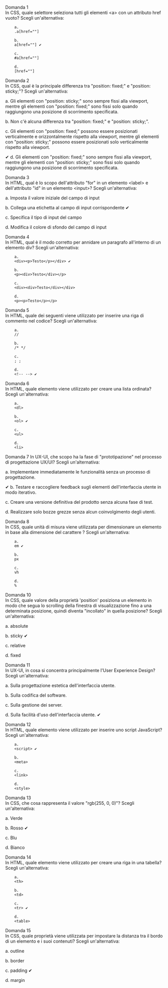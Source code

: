 Domanda 1  
In CSS, quale selettore seleziona tutti gli elementi \<a> con un attributo href vuoto?
Scegli un'alternativa:

        a.
        .a[href=""]

        b.
        a[href=""] ✔

        c.
        #a[href=""]

        d.
        [href=""]

Domanda 2  
In CSS, qual è la principale differenza tra "position: fixed;" e "position: sticky;"?
Scegli un'alternativa:

a.
Gli elementi con "position: sticky;" sono sempre fissi alla viewport, mentre gli elementi con "position: fixed;" sono fissi solo quando raggiungono una posizione di scorrimento specificata.

b.
Non c'è alcuna differenza tra "position: fixed;" e "position: sticky;".

c.
Gli elementi con "position: fixed;" possono essere posizionati verticalmente e orizzontalmente rispetto alla viewport, mentre gli elementi con "position: sticky;" possono essere posizionati solo verticalmente rispetto alla viewport.

✔ d.
Gli elementi con "position: fixed;" sono sempre fissi alla viewport, mentre gli elementi con "position: sticky;" sono fissi solo quando raggiungono una posizione di scorrimento specificata.

Domanda 3  
In HTML, qual è lo scopo dell'attributo "for" in un elemento \<label> e dell'attributo "id" in un elemento \<input>?
Scegli un'alternativa:

a.
Imposta il valore iniziale del campo di input

b.
Collega una etichetta al campo di input corrispondente ✔

c.
Specifica il tipo di input del campo

d.
Modifica il colore di sfondo del campo di input

Domanda 4  
In HTML, qual è il modo corretto per annidare un paragrafo all'interno di un elemento div?
Scegli un'alternativa:

        a.
        <div><p>Testo</p></div> ✔

        b.
        <p><div>Testo</div></p>

        c.
        <div><div>Testo</div></div>

        d.
        <p><p>Testo</p></p>

Domanda 5  
In HTML, quale dei seguenti viene utilizzato per inserire una riga di commento nel codice?
Scegli un'alternativa:

        a.
        //

        b.
        /* */

        c.
        ; ;

        d.
        <!-- --> ✔

Domanda 6  
In HTML, quale elemento viene utilizzato per creare una lista ordinata?
Scegli un'alternativa:

        a.
        <dl>

        b.
        <ol> ✔

        c.
        <ul>

        d.
        <li>
Domanda 7
In UX-UI, che scopo ha la fase di "prototipazione" nel processo di progettazione UX/UI?
Scegli un'alternativa:

a.
Implementare immediatamente le funzionalità senza un processo di progettazione.

✔ b.
Testare e raccogliere feedback sugli elementi dell'interfaccia utente in modo iterativo.

c.
Creare una versione definitiva del prodotto senza alcuna fase di test.

d.
Realizzare solo bozze grezze senza alcun coinvolgimento degli utenti.

Domanda 8  
In CSS, quale unità di misura viene utilizzata per dimensionare un elemento in base alla dimensione del carattere ?
Scegli un'alternativa:

        a.
        em ✔

        b.
        px

        c.
        vh

        d.
        %

Domanda 10  
In CSS, quale valore della proprietà 'position' posiziona un elemento in modo che segua lo scrolling della finestra di visualizzazione fino a una determinata posizione, quindi diventa "incollato" in quella posizione?
Scegli un'alternativa:

a.
absolute

b.
sticky ✔

c.
relative

d.
fixed

Domanda 11  
In UX-UI, in cosa si concentra principalmente l'User Experience Design?
Scegli un'alternativa:

a.
Sulla progettazione estetica dell'interfaccia utente.

b.
Sulla codifica del software.

c.
Sulla gestione dei server.

d.
Sulla facilità d'uso dell'interfaccia utente. ✔

Domanda 12  
In HTML, quale elemento viene utilizzato per inserire uno script JavaScript?
Scegli un'alternativa:

        a.
        <script> ✔

        b.
        <meta>

        c.
        <link>

        d.
        <style>

Domanda 13  
In CSS, che cosa rappresenta il valore "rgb(255, 0, 0)"?
Scegli un'alternativa:

a.
Verde

b.
Rosso ✔

c.
Blu

d.
Bianco

Domanda 14  
In HTML, quale elemento viene utilizzato per creare una riga in una tabella?
Scegli un'alternativa:

        a.
        <th>

        b.
        <td>

        c.
        <tr> ✔

        d.
        <table>

Domanda 15  
In CSS, quale proprietà viene utilizzata per impostare la distanza tra il bordo di un elemento e i suoi contenuti?
Scegli un'alternativa:

a.
outline

b.
border

c.
padding ✔

d.
margin